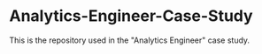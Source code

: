 # Analytics-Engineer-Case-Study
This is the repository used in the "Analytics Engineer" case study.
